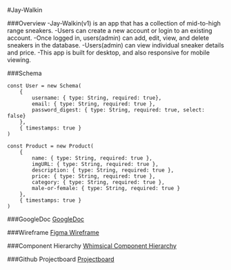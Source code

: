 #Jay-Walkin

###Overview
-Jay-Walkin(v1) is an app that has a collection of mid-to-high range sneakers.
-Users can create a new account or login to an existing account.
-Once logged in, users(admin) can add, edit, view, and delete sneakers in the database.
-Users(admin) can view individual sneaker details and price.
-This app is built for desktop, and also responsive for mobile viewing.

###Schema
```
const User = new Schema(
    {
        username: { type: String, required: true},
        email: { type: String, required: true },
        password_digest: { type: String, required: true, select: false}
    },
    { timestamps: true }
)

const Product = new Product(
    {
        name: { type: String, required: true },
        imgURL: { type: String, required: true },
        description: { type: String, required: true },
        price: { type: String, required: true },
        category: { type: String, required: true },
        male-or-female: { type: String, required: true }
    },
    { timestamps: true }
)
```

###GoogleDoc
[GoogleDoc](https://docs.google.com/document/d/1ET4LXk-h7n-fF6JBBxY-D7EQz-DFZX7gP3gyseQJXEw/edit?usp=sharing "GoogleDoc")

###Wireframe
[Figma Wireframe](https://www.figma.com/file/2NY44sAcIFmyEBs2GsnJor/P3-Design?node-id=0%3A1 "Figma Wireframe")

###Component Hierarchy
[Whimsical Component Hierarchy](https://whimsical.com/p3-wireframe-Gx1WsQdGdUDaQg1vxJ24S6 "Whimsical Component Hierarchy")

###Github Projectboard
[Projectboard](https://github.com/lukewarmsoup1486/jay-walkin/projects/1 "Github Projectboard")



